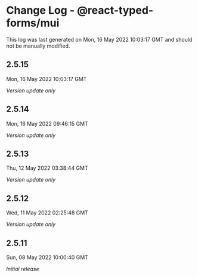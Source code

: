 # Change Log - @react-typed-forms/mui

This log was last generated on Mon, 16 May 2022 10:03:17 GMT and should not be manually modified.

## 2.5.15
Mon, 16 May 2022 10:03:17 GMT

_Version update only_

## 2.5.14
Mon, 16 May 2022 09:46:15 GMT

_Version update only_

## 2.5.13
Thu, 12 May 2022 03:38:44 GMT

_Version update only_

## 2.5.12
Wed, 11 May 2022 02:25:48 GMT

_Version update only_

## 2.5.11
Sun, 08 May 2022 10:00:40 GMT

_Initial release_

